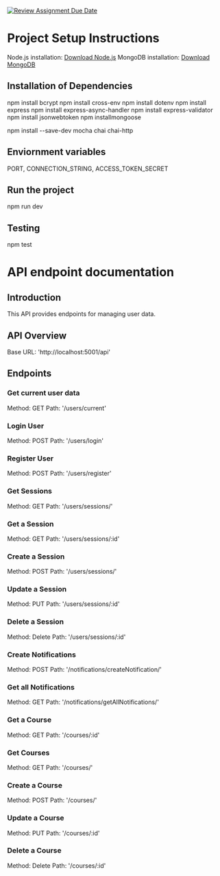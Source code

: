 [![Review Assignment Due Date](https://classroom.github.com/assets/deadline-readme-button-24ddc0f5d75046c5622901739e7c5dd533143b0c8e959d652212380cedb1ea36.svg)](https://classroom.github.com/a/MhkFIDKy)

# Project Setup Instructions
Node.js  installation: [Download Node.js](https://nodejs.org/)
MongoDB installation: [Download MongoDB](https://www.mongodb.com/)
## Installation of Dependencies
npm install bcrypt
npm install cross-env
npm install dotenv
npm install express
npm install express-async-handler
npm install express-validator
npm install jsonwebtoken
npm installmongoose
  
npm install --save-dev mocha chai chai-http

## Enviornment variables
PORT, CONNECTION_STRING, ACCESS_TOKEN_SECRET 

## Run the project
npm run dev

## Testing
npm test

# API endpoint documentation

## Introduction
This API provides endpoints for managing user data.
## API Overview
Base URL: 'http://localhost:5001/api'

## Endpoints

### Get current user data
Method: GET
Path: '/users/current'
### Login User 
Method: POST
Path: '/users/login'
### Register User
Method: POST
Path: '/users/register'


### Get Sessions
Method: GET
Path: '/users/sessions/'
### Get a Session
Method: GET
Path: '/users/sessions/:id'
### Create a Session
Method: POST
Path: '/users/sessions/'
### Update a Session
Method: PUT
Path: '/users/sessions/:id'
### Delete a Session
Method: Delete
Path: '/users/sessions/:id'


### Create Notifications
Method: POST
Path: '/notifications/createNotification/'
### Get all Notifications
Method: GET
Path: '/notifications/getAllNotifications/'


### Get a Course
Method: GET
Path: '/courses/:id'
### Get  Courses
Method: GET
Path: '/courses/'
### Create a Course
Method: POST
Path: '/courses/'
### Update a Course
Method: PUT
Path: '/courses/:id'
### Delete a Course
Method: Delete
Path: '/courses/:id'


